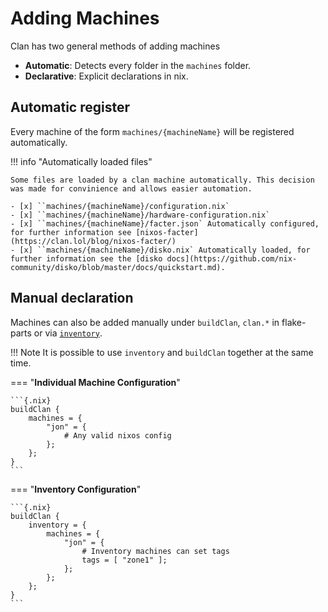 # Adding Machines

Clan has two general methods of adding machines

- **Automatic**: Detects every folder in the `machines` folder.
- **Declarative**: Explicit declarations in nix.

## Automatic register

Every machine of the form `machines/{machineName}` will be registered automatically.

!!! info "Automatically loaded files"

    Some files are loaded by a clan machine automatically. This decision was made for convinience and allows easier automation.

    - [x] ``machines/{machineName}/configuration.nix`
    - [x] ``machines/{machineName}/hardware-configuration.nix`
    - [x] ``machines/{machineName}/facter.json` Automatically configured, for further information see [nixos-facter](https://clan.lol/blog/nixos-facter/)
    - [x] ``machines/{machineName}/disko.nix` Automatically loaded, for further information see the [disko docs](https://github.com/nix-community/disko/blob/master/docs/quickstart.md).

## Manual declaration

Machines can also be added manually under `buildClan`, `clan.*` in flake-parts or via [`inventory`](../manual/inventory.md).

!!! Note
    It is possible to use `inventory` and `buildClan` together at the same time.

=== "**Individual Machine Configuration**"

    ```{.nix}
    buildClan {
        machines = {
            "jon" = {
                # Any valid nixos config
            };
        };
    }
    ```

=== "**Inventory Configuration**"

    ```{.nix}
    buildClan {
        inventory = {
            machines = {
                "jon" = {
                    # Inventory machines can set tags
                    tags = [ "zone1" ];
                };
            };
        };
    }
    ```
